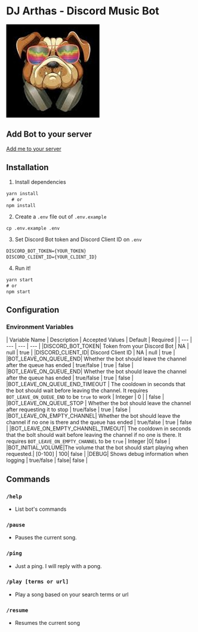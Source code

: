 # DJ Arthas - Discord Music Bot #

![DJ Arthas](/images/logo.jpg)

## Add Bot to your server
[Add me to your server](https://bit.ly/3nMRhnB)

## Installation
1. Install dependencies
```
yarn install
  # or
npm install
```

2. Create a `.env` file out of `.env.example`
```
cp .env.example .env
```

3. Set Discord Bot token and Discord Client ID on `.env`
```
DISCORD_BOT_TOKEN={YOUR_TOKEN}
DISCORD_CLIENT_ID={YOUR_CLIENT_ID}
```

4. Run it!
```
yarn start
# or
npm start
```

## Configuration
### Environment Variables
| Variable Name | Description | Accepted Values | Default | Required |
| --- | --- | --- | --- |
|DISCORD_BOT_TOKEN| Token from your Discord Bot | NA | null | true |
|DISCORD_CLIENT_ID| Discord Client ID | NA | null | true |
|BOT_LEAVE_ON_QUEUE_END| Whether the bot should leave the channel after the queue has ended | true/false | true | false |
|BOT_LEAVE_ON_QUEUE_END| Whether the bot should leave the channel after the queue has ended | true/false | true | false |
|BOT_LEAVE_ON_QUEUE_END_TIMEOUT | The cooldown in seconds that the bot should wait before leaving the channel. It requires `BOT_LEAVE_ON_QUEUE_END` to be `true` to work | Integer | 0 | | false |
|BOT_LEAVE_ON_QUEUE_STOP | Whether the bot should leave the channel after requesting it to stop | true/false | true | false |
|BOT_LEAVE_ON_EMPTY_CHANNEL| Whether the bot should leave the channel if no one is there and the queue has ended | true/false | true | false |
|BOT_LEAVE_ON_EMPTY_CHANNEL_TIMEOUT| The cooldown in seconds that the bolt should wait before leaving the channel if no one is there. It requires `BOT_LEAVE_ON_EMPTY_CHANNEL` to be `true` | Integer |0| false |
|BOT_INITIAL_VOLUME|The volume that the bot should start playing when requested.| [0-100] | 100| false |
|DEBUG| Shows debug information when logging | true/false | false| false |
## Commands
### `/help`
- List bot's commands
### `/pause`
- Pauses the current song.
### `/ping`
- Just a ping. I will reply with a pong.
### `/play [terms or url]`
- Play a song based on your search terms or url
### `/resume`
- Resumes the current song
